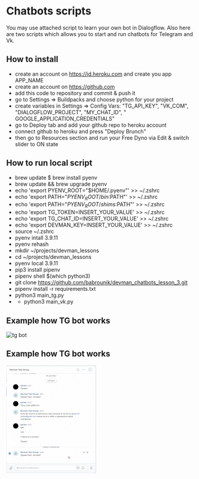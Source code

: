 # Chatbots scripts

You may use attached script to learn your own bot in Dialogflow.
Also here are two scripts which allows you to start and run chatbots for Telegram and Vk.

## How to install

* create an account on https://id.heroku.com and create you app APP_NAME
* create an account on https://github.com
* add this code to repository and commit & push it
* go to Settings => Buildpacks and choose python for your project
* create variables in Settings => Config Vars: "TG_API_KEY", "VK_COM", "DIALOGFLOW_PROJECT", "MY_CHAT_ID", "
  GOOGLE_APPLICATION_CREDENTIALS"
* go to Deploy tab and add your github repo to heroku account
* connect github to heroku and press "Deploy Brunch"
* then go to Resources section and run your Free Dyno via Edit & switch slider to ON state

## How to run local script

* brew update
  $ brew install pyenv
* brew update && brew upgrade pyenv
* echo 'export PYENV_ROOT="$HOME/.pyenv"' >> ~/.zshrc
* echo 'export PATH="$PYENV_ROOT/bin:$PATH"' >> ~/.zshrc
* echo 'export PATH="$PYENV_ROOT/shims:$PATH"' >> ~/.zshrc
* echo 'export TG_TOKEN=INSERT_YOUR_VALUE' >> ~/.zshrc
* echo 'export TG_CHAT_ID=INSERT_YOUR_VALUE' >> ~/.zshrc
* echo 'export DEVMAN_KEY=INSERT_YOUR_VALUE' >> ~/.zshrc
* source ~/.zshrc
* pyenv intall 3.9.11
* pyenv rehash
* mkdir ~/projects/devman_lessons
* cd ~/projects/devman_lessons
* pyenv local 3.9.11
* pip3 install pipenv
* pipenv shell $(which python3)
* git clone https://github.com/babrounik/devman_chatbots_lesson_3.git
* pipenv install -r requirements.txt
* python3 main_tg.py
*
    * python3 main_vk.py

## Example how TG bot works

![tg bot](https://github.com/babrounik/devman_chatbots_lesson_3/blob/main/img/tg_bot_example.gif?raw=true)

## Example how TG bot works

![vk bot](https://github.com/babrounik/devman_chatbots_lesson_3/blob/main/img/vk_bot_example.gif?raw=true)
